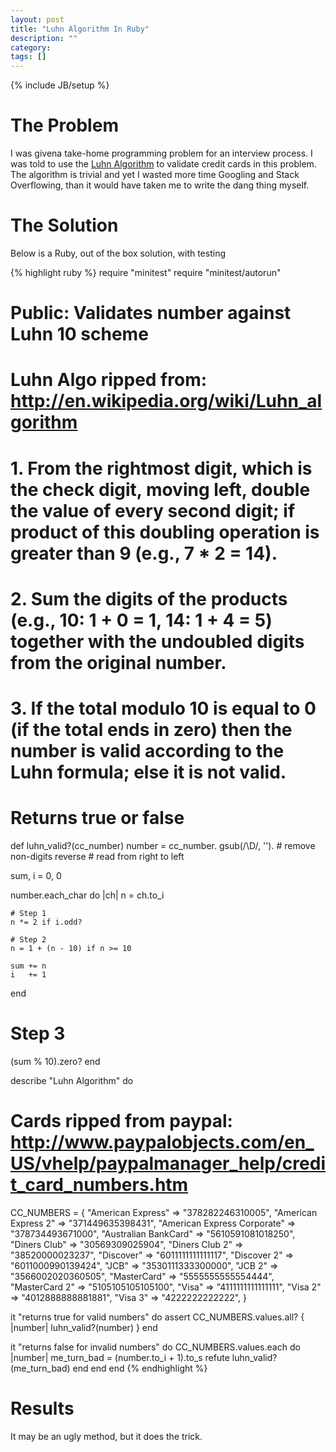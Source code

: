 ```yaml
---
layout: post
title: "Luhn Algorithm In Ruby"
description: ""
category:
tags: []
---
```

{% include JB/setup %}
# The Problem #

I was givena take-home programming problem for an interview process.  I was told to use the [Luhn Algorithm](http://en.wikipedia.org/wiki/Luhn_algorithm) to validate credit cards in this problem.  The algorithm is trivial and yet I wasted more time Googling and Stack Overflowing, than it would have taken me to write the dang thing myself.

# The Solution #

Below is a Ruby, out of the box solution, with testing

{% highlight ruby %}
require "minitest"
require "minitest/autorun"

# Public: Validates number against Luhn 10 scheme
#
# Luhn Algo ripped from: http://en.wikipedia.org/wiki/Luhn_algorithm
# 1. From the rightmost digit, which is the check digit, moving left, double the value of every second digit; if product of this doubling operation is greater than 9 (e.g., 7 * 2 = 14).
# 2. Sum the digits of the products (e.g., 10: 1 + 0 = 1, 14: 1 + 4 = 5) together with the undoubled digits from the original number.
# 3. If the total modulo 10 is equal to 0 (if the total ends in zero) then the number is valid according to the Luhn formula; else it is not valid.
#
# Returns true or false
def luhn_valid?(cc_number)
  number = cc_number.
    gsub(/\D/, ''). # remove non-digits
    reverse  # read from right to left

  sum, i = 0, 0

  number.each_char do |ch|
    n = ch.to_i

    # Step 1
    n *= 2 if i.odd?

    # Step 2
    n = 1 + (n - 10) if n >= 10

    sum += n
    i   += 1
  end

  # Step 3
  (sum % 10).zero?
end

describe "Luhn Algorithm" do
  # Cards ripped from paypal: http://www.paypalobjects.com/en_US/vhelp/paypalmanager_help/credit_card_numbers.htm
  CC_NUMBERS = {
    "American Express" => "378282246310005",
    "American Express 2" => "371449635398431",
    "American Express Corporate" => "378734493671000",
    "Australian BankCard" => "5610591081018250",
    "Diners Club" => "30569309025904",
    "Diners Club 2" => "38520000023237",
    "Discover" => "6011111111111117",
    "Discover 2" => "6011000990139424",
    "JCB" => "3530111333300000",
    "JCB 2" => "3566002020360505",
    "MasterCard" => "5555555555554444",
    "MasterCard 2" => "5105105105105100",
    "Visa" => "4111111111111111",
    "Visa 2" => "4012888888881881",
    "Visa 3" => "4222222222222",
  }

  it "returns true for valid numbers" do
    assert CC_NUMBERS.values.all? { |number| luhn_valid?(number) }
  end

  it "returns false for invalid numbers" do
    CC_NUMBERS.values.each do |number|
      me_turn_bad = (number.to_i + 1).to_s
      refute luhn_valid?(me_turn_bad)
    end
  end
end
{% endhighlight %}

# Results #

It may be an ugly method, but it does the trick.
